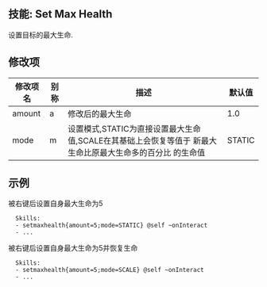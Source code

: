 技能: Set Max Health
--------------------------

设置目标的最大生命.

修改项
----------

| 修改项名 | 别称    | 描述                                                                                                    | 默认值 |
|-----------|------------|----------------------------------------------------------------------------------------------------------------|---------------|
| amount | a | 修改后的最大生命 | 1.0 |
| mode | m | 设置模式,STATIC为直接设置最大生命值,SCALE在其基础上会恢复等值于 新最大生命比原最大生命多的百分比 的生命值 | STATIC |

示例
--------

被右键后设置自身最大生命为5

      Skills:
      - setmaxhealth{amount=5;mode=STATIC} @self ~onInteract
      - ...

被右键后设置自身最大生命为5并恢复生命

      Skills:
      - setmaxhealth{amount=5;mode=SCALE} @self ~onInteract
      - ...